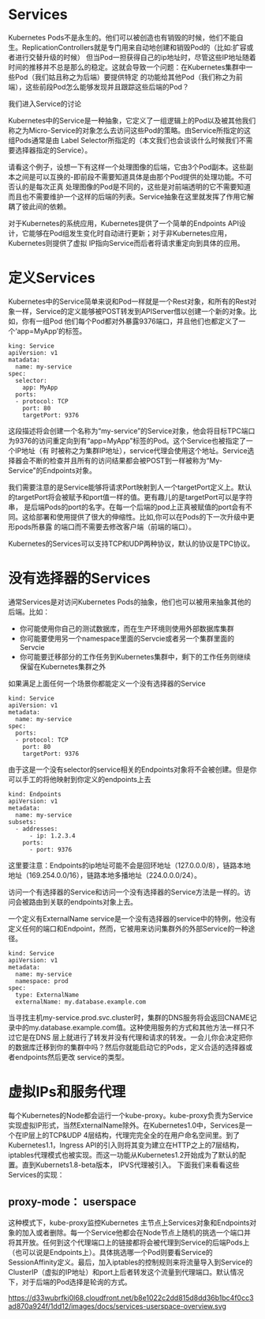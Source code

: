 # Services

Kubernetes Pods不是永生的。他们可以被创造也有销毁的时候，他们不能自生。ReplicationControllers就是专门用来自动地创建和销毁Pod的（比如:扩容或者进行交替升级的时候）
但当Pod一担获得自己的ip地址时，尽管这些IP地址随着时间的推移并不总是那么的稳定。这就会导致一个问题：在Kubernetes集群中一些Pod（我们姑且称之为后端）要提供特定
的功能给其他Pod（我们称之为前端），这些前段Pod怎么能够发现并且跟踪这些后端的Pod？

我们进入Service的讨论

Kubernetes中的Service是一种抽象，它定义了一组逻辑上的Pod以及被其他我们称之为Micro-Service的对象怎么去访问这些Pod的策略。由Service所指定的这组Pods通常是由
Label Selector所指定的（本文我们也会谈谈什么时候我们不需要选择器指定的Service）。

请看这个例子，设想一下有这样一个处理图像的后端，它由3个Pod副本。这些副本之间是可以互换的-即前段不需要知道具体是由那个Pod提供的处理功能。不可否认的是每次正真
处理图像的Pod是不同的，这些是对前端透明的它不需要知道而且也不需要维护一个这样的后端的列表。Service抽象在这里就发挥了作用它解耦了彼此间的依赖。

对于Kubernetes的系统应用，Kubernetes提供了一个简单的Endpoints API设计，它能够在Pod组发生变化时自动进行更新；对于非Kubernetes应用，Kubernetes则提供了虚拟
IP指向Service而后者将请求重定向到具体的应用。

# 定义Services

Kubernetes中的Service简单来说和Pod一样就是一个Rest对象，和所有的Rest对象一样，Service的定义能够被POST转发到APIServer借以创建一个新的对象。比如，你有一组Pod
他们每个Pod都对外暴露9376端口，并且他们也都定义了一个‘app=MyApp’的标签。
```
king: Service
apiVersion: v1
matadata:
  name: my-service
spec:
  selector:
    app: MyApp
  ports:
  - protocol: TCP
    port: 80
    targetPort: 9376
 ```

这段描述将会创建一个名称为“my-service”的Service对象，他会将目标TPC端口为9376的访问重定向到有“app=MyApp”标签的Pod。这个Service也被指定了一个IP地址（有
 时被称之为集群IP地址），service代理会使用这个地址。Service选择器会不断的检查并且所有的访问结果都会被POST到一样被称为“My-Service"的Endpoints对象。
 
 我们需要注意的是Service能够将请求Port映射到人一个targetPort定义上。默认的targetPort将会被赋予和port值一样的值。更有趣儿的是targetPort可以是字符串，
 是后端Pods的port的名字。在每一个后端的pod上正真被赋值的port会有不同。这给部署和使用提供了很大的伸缩性。比如,你可以在Pods的下一次升级中更形pods所暴露
 的端口而不需要去修改客户端（前端的端口）。
 
 Kubernetes的Services可以支持TCP和UDP两种协议，默认的协议是TPC协议。
 
 # 没有选择器的Services
 
 通常Services是对访问Kubernetes Pods的抽象，他们也可以被用来抽象其他的后端。比如：
 * 你可能使用你自己的测试数据库，而在生产环境则使用外部数据库集群
 * 你可能要使用另一个namespace里面的Servcie或者另一个集群里面的Servcie
 * 你可能要迁移部分的工作任务到Kubernetes集群中，剩下的工作任务则继续保留在Kubernetes集群之外

如果满足上面任何一个场景你都能定义一个没有选择器的Service
```
kind: Service
apiVersion: v1
metadata:
  name: my-service
spec:
  ports:
  - protocol: TCP
    port: 80
    targetPort: 9376
```
由于这是一个没有selector的service相关的Endpoints对象将不会被创建。但是你可以手工的将他映射到你定义的endpoints上去
```
kind: Endpoints
apiVersion: v1
metadata:
  name: my-service
subsets:
  - addresses:
      - ip: 1.2.3.4
    ports:
      - port: 9376
```

这里要注意：Endpoints的ip地址可能不会是回环地址（127.0.0.0/8），链路本地地址（169.254.0.0/16），链路本地多播地址（224.0.0.0/24）。

访问一个有选择器的Service和访问一个没有选择器的Service方法是一样的。访问会被路由到关联的endpoints对象上去。

一个定义有ExternalName service是一个没有选择器的service中的特例，他没有定义任何的端口和Endpoint，然而，它被用来访问集群外的外部Service的一种途径。
```
kind: Service
apiVersion: v1
metadata:
  name: my-service
  namespace: prod
spec:
  type: ExternalName
  externalName: my.database.example.com
```

当寻找主机my-service.prod.svc.cluster时，集群的DNS服务将会返回CNAME记录中的my.database.example.com值。这种使用服务的方式和其他方法一样只不过它是在DNS
层上就进行了转发并没有代理和请求的转发。一会儿你会决定把你的数据库迁移到你的集群中吗？然后你就能启动它的Pods，定义合适的选择器或者endpoints然后更改
service的类型。

# 虚拟IPs和服务代理
每个Kubernetes的Node都会运行一个kube-proxy。kube-proxy负责为Service实现虚拟IP形式，当然ExternalName除外。在Kubernetes1.0中，Services是一个在IP层上的TCP&UDP 4层结构，代理完完全全的在用户命名空间里。到了Kubernetes1.1，Ingress API的引入则将其变为建立在HTTP之上的7层结构，iptables代理模式也被实现。而这一功能从Kubernetes1.2开始成为了默认的配置。直到Kubernets1.8-beta版本， IPVS代理被引入。 下面我们来看看这些Services的实现：
## proxy-mode： userspace
这种模式下，kube-proxy监控Kubernetes 主节点上Services对象和Endpoints对象的加入或者删除。每一个Service他都会在Node节点上随机的挑选一个端口并将其开放。任何到这个代理端口上的链接都将会被代理到Service的后端Pods上（也可以说是Endpoints上）。具体挑选哪一个Pod则要看Service的SessionAffinity定义。最后，加入iptables的控制规则来将流量导入到Service的ClusterIP（虚拟的IP地址）和port上后者转发这个流量到代理端口。默认情况下，对于后端的Pod选择是轮询的方式。

https://d33wubrfki0l68.cloudfront.net/b8e1022c2dd815d8dd36b1bc4f0cc3ad870a924f/1dd12/images/docs/services-userspace-overview.svg

 
 
 
 
 
 
 
 
 
 
 
 
 
 
